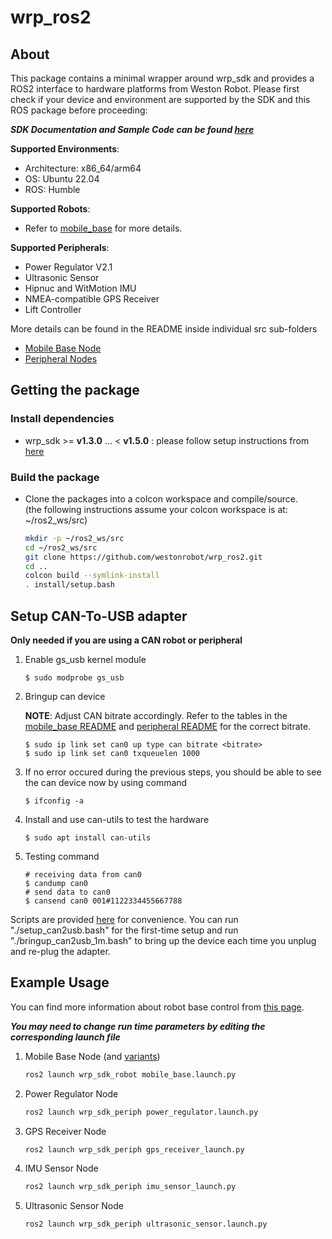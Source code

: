 # wrp_ros2

## About 

This package contains a minimal wrapper around wrp_sdk and provides a ROS2 interface to hardware platforms from Weston Robot. Please first check if your device and environment are supported by the SDK and this ROS package before proceeding:

***SDK Documentation and Sample Code can be found [here](https://github.com/westonrobot/wrp_sdk)***

**Supported Environments**:

* Architecture: x86_64/arm64
* OS: Ubuntu 22.04
* ROS: Humble
  
**Supported Robots**:

* Refer to [mobile_base](./wrp_sdk_robot/README.md) for more details.

**Supported Peripherals**:

* Power Regulator V2.1
* Ultrasonic Sensor
* Hipnuc and WitMotion IMU
* NMEA-compatible GPS Receiver
* Lift Controller

More details can be found in the README inside individual src sub-folders

  * [Mobile Base Node](./wrp_sdk_robot/README.md)
  * [Peripheral Nodes](./wrp_sdk_periph/README.md)

## Getting the package

### Install dependencies

* wrp_sdk >= **v1.3.0** ... < **v1.5.0** : please follow setup instructions from [here](https://github.com/westonrobot/wrp_sdk/)

### Build the package

* Clone the packages into a colcon workspace and compile/source.  
(the following instructions assume your colcon workspace is at: ~/ros2_ws/src)

    ```bash
    mkdir -p ~/ros2_ws/src
    cd ~/ros2_ws/src
    git clone https://github.com/westonrobot/wrp_ros2.git
    cd ..
    colcon build --symlink-install
    . install/setup.bash
    ```

## Setup CAN-To-USB adapter
**Only needed if you are using a CAN robot or peripheral**
 
1. Enable gs_usb kernel module
    ```
    $ sudo modprobe gs_usb
    ```
2. Bringup can device

    **NOTE**: Adjust CAN bitrate accordingly. Refer to the tables in the [mobile_base README](./wrp_sdk_robot/README.md) and [peripheral README](./wrp_sdk_periph/README.md) for the correct bitrate.
   ```
   $ sudo ip link set can0 up type can bitrate <bitrate>
   $ sudo ip link set can0 txqueuelen 1000
   ```
3. If no error occured during the previous steps, you should be able to see the can device now by using command
   ```
   $ ifconfig -a
   ```
4. Install and use can-utils to test the hardware
    ```
    $ sudo apt install can-utils
    ```
5. Testing command
    ```
    # receiving data from can0
    $ candump can0
    # send data to can0
    $ cansend can0 001#1122334455667788
    ```

Scripts are provided [here](./scripts) for convenience. You can run "./setup_can2usb.bash" for the first-time setup and run "./bringup_can2usb_1m.bash" to bring up the device each time you unplug and re-plug the adapter.

## Example Usage

You can find more information about robot base control from [this page](https://docs.westonrobot.net/getting_started/basics/robot_base_control.html).

**_You may need to change run time parameters by editing the corresponding launch file_**

1. Mobile Base Node (and [variants](./wrp_sdk_robot/launch/mobile_base))

    ```bash
    ros2 launch wrp_sdk_robot mobile_base.launch.py
    ```

2. Power Regulator Node

    ```bash
    ros2 launch wrp_sdk_periph power_regulator.launch.py
    ```

3. GPS Receiver Node

    ```bash
    ros2 launch wrp_sdk_periph gps_receiver_launch.py 
    ```

4. IMU Sensor Node

    ```bash
    ros2 launch wrp_sdk_periph imu_sensor_launch.py 
    ```

5. Ultrasonic Sensor Node

    ```bash
    ros2 launch wrp_sdk_periph ultrasonic_sensor.launch.py
    ```